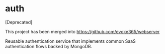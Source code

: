 # auth
[Deprecated]

This project has been merged into https://github.com/evoke365/webserver

Reusable authentication service that implements common SaaS authentication flows backed by MongoDB.
